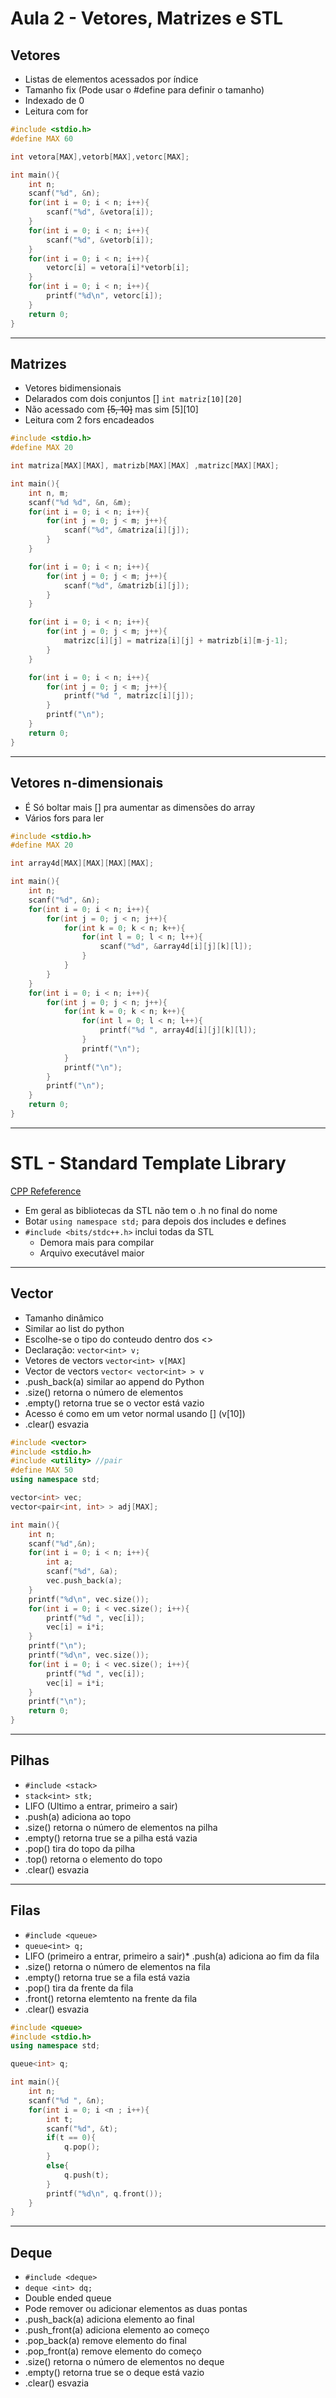 # Aula 2 - Vetores, Matrizes e STL

## Vetores

* Listas de elementos acessados por índice
* Tamanho fix (Pode usar o #define para definir o tamanho)
* Indexado de 0
* Leitura com for

```c++
#include <stdio.h>
#define MAX 60

int vetora[MAX],vetorb[MAX],vetorc[MAX];

int main(){
    int n;
    scanf("%d", &n);
    for(int i = 0; i < n; i++){
        scanf("%d", &vetora[i]);
    }
    for(int i = 0; i < n; i++){
        scanf("%d", &vetorb[i]);
    }
    for(int i = 0; i < n; i++){
        vetorc[i] = vetora[i]*vetorb[i];
    }
    for(int i = 0; i < n; i++){
        printf("%d\n", vetorc[i]);
    }
    return 0;
}
```

--- 

## Matrizes

* Vetores bidimensionais
* Delarados com dois conjuntos [] `int matriz[10][20]`
* Não acessado com ~~[5, 10]~~ mas sim [5][10]
* Leitura com 2 fors encadeados

```c++
#include <stdio.h>
#define MAX 20

int matriza[MAX][MAX], matrizb[MAX][MAX] ,matrizc[MAX][MAX];

int main(){
    int n, m;
    scanf("%d %d", &n, &m);
    for(int i = 0; i < n; i++){
        for(int j = 0; j < m; j++){
            scanf("%d", &matriza[i][j]);
        }
    }

    for(int i = 0; i < n; i++){
        for(int j = 0; j < m; j++){
            scanf("%d", &matrizb[i][j]);
        }
    }

    for(int i = 0; i < n; i++){
        for(int j = 0; j < m; j++){
            matrizc[i][j] = matriza[i][j] + matrizb[i][m-j-1];
        }
    }

    for(int i = 0; i < n; i++){
        for(int j = 0; j < m; j++){
            printf("%d ", matrizc[i][j]);
        }
        printf("\n");
    }
    return 0;
}
```
---

## Vetores n-dimensionais

* É Só boltar mais [] pra aumentar as dimensões do array
* Vários fors para ler

```c++
#include <stdio.h>
#define MAX 20

int array4d[MAX][MAX][MAX][MAX];

int main(){
    int n;
    scanf("%d", &n);
    for(int i = 0; i < n; i++){
        for(int j = 0; j < n; j++){
            for(int k = 0; k < n; k++){
                for(int l = 0; l < n; l++){
                    scanf("%d", &array4d[i][j][k][l]);
                }
            }
        }
    }
    for(int i = 0; i < n; i++){
        for(int j = 0; j < n; j++){
            for(int k = 0; k < n; k++){
                for(int l = 0; l < n; l++){
                    printf("%d ", array4d[i][j][k][l]);
                }
                printf("\n");
            }
            printf("\n");
        }
        printf("\n");
    }
    return 0;
}
```

---

# STL - Standard Template Library

[CPP Refeference](https://cplusplus.com/reference/)

* Em geral as bibliotecas da STL não tem o .h no final do nome
* Botar `using namespace std;` para depois dos includes e defines
* `#include <bits/stdc++.h>` inclui todas da STL
    * Demora mais para compilar
    * Arquivo executável maior
---
## Vector

* Tamanho dinâmico
* Similar ao list do python
* Escolhe-se o tipo do conteudo dentro dos <>
* Declaração: `vector<int> v;`
* Vetores de vectors `vector<int> v[MAX]`
* Vector de vectors `vector< vector<int> > v`
* .push_back(a) similar ao append do Python
* .size() retorna o número de elementos
* .empty() retorna true se o vector está vazio
* Acesso é como em um vetor normal usando [] (v[10])
* .clear() esvazia
```c++
#include <vector>
#include <stdio.h>
#include <utility> //pair
#define MAX 50
using namespace std;

vector<int> vec;
vector<pair<int, int> > adj[MAX];

int main(){
    int n;
    scanf("%d",&n);
    for(int i = 0; i < n; i++){
        int a;
        scanf("%d", &a);
        vec.push_back(a);
    }
    printf("%d\n", vec.size());
    for(int i = 0; i < vec.size(); i++){
        printf("%d ", vec[i]);
        vec[i] = i*i;
    }
    printf("\n");
    printf("%d\n", vec.size());
    for(int i = 0; i < vec.size(); i++){
        printf("%d ", vec[i]);
        vec[i] = i*i;
    }
    printf("\n");
    return 0;
}    
```
---

## Pilhas

* `#include <stack>`
* `stack<int> stk;`
* LIFO (Ultimo a entrar, primeiro a sair)
* .push(a) adiciona ao topo
* .size() retorna o número de elementos na pilha
* .empty() retorna true se a pilha está vazia
* .pop() tira do topo da pilha
* .top() retorna o elemento do topo
* .clear() esvazia
---

## Filas

* `#include <queue>`
* `queue<int> q;`
* LIFO (primeiro a entrar, primeiro a sair)* .push(a) adiciona ao fim da fila
* .size() retorna o número de elementos na fila
* .empty() retorna true se a fila está vazia
* .pop() tira da frente da fila
* .front() retorna elemtento na frente da fila
* .clear() esvazia
```c++
#include <queue>
#include <stdio.h>
using namespace std;

queue<int> q;

int main(){
    int n;
    scanf("%d ", &n);
    for(int i = 0; i <n ; i++){
        int t;
        scanf("%d", &t);
        if(t == 0){
            q.pop();
        }
        else{
            q.push(t);
        }
        printf("%d\n", q.front());
    }
}
```

---

## Deque

* `#include <deque>`
* `deque <int> dq;`
* Double ended queue
* Pode remover ou adicionar elementos as duas pontas
* .push_back(a) adiciona elemento ao final
* .push_front(a) adiciona elemento ao começo
* .pop_back(a) remove elemento do final
* .pop_front(a) remove elemento do começo
* .size() retorna o número de elementos no deque
* .empty() retorna true se o deque está vazio
* .clear() esvazia